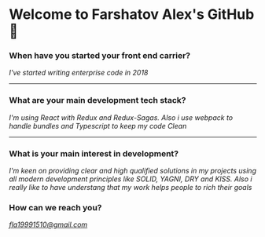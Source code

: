 # Welcome to Farshatov Alex's GitHub 👋

### When have you started your front end carrier?
*I've started writing enterprise code in 2018*

___
### What are your main development tech stack?
*I'm using React with Redux and Redux-Sagas. Also i use webpack to handle bundles and Typescript to keep my code Clean*
___

### What is your main interest in development?
*I'm keen on providing clear and high qualified solutions in my projects using all modern development principles like SOLID, YAGNI, DRY and KISS. Also i really like to have understang that my work helps people to rich their goals*

### How can we reach you?
*fla19991510@gmail.com*

